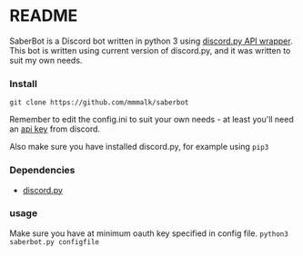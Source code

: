 # README #

SaberBot is a Discord bot written in python 3 using [discord.py API wrapper](https://github.com/Rapptz/discord.py/). This bot is written using current version of discord.py, and it was written to suit my own needs.

### Install  ###
`git clone https://github.com/mmmalk/saberbot`

Remember to edit the config.ini to suit your own needs - at least you'll need an [api key](https://discordapp.com/developers/docs/intro) from discord.

Also make sure you have installed discord.py, for example using `pip3` 

### Dependencies ###
* [discord.py](https://github.com/Rapptz/discord)

### usage ###

Make sure you have at minimum oauth key specified in config file.
`python3 saberbot.py configfile`

